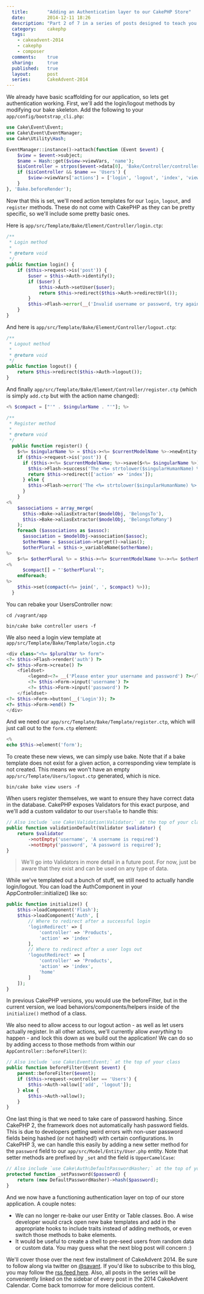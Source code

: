 ```yaml
---
  title:       "Adding an Authentication layer to our CakePHP Store"
  date:        2014-12-11 18:26
  description: "Part 2 of 7 in a series of posts designed to teach you how to use CakePHP 3 effectively"
  category:    cakephp
  tags:
    - cakeadvent-2014
    - cakephp
    - composer
  comments:    true
  sharing:     true
  published:   true
  layout:      post
  series:      CakeAdvent-2014
---
```


We already have basic scaffolding for our application, so lets get authentication working. First, we'll add the login/logout methods by modifying our bake skeleton. Add the following to your `app/config/bootstrap_cli.php`:

```php
use Cake\Event\Event;
use Cake\Event\EventManager;
use Cake\Utility\Hash;

EventManager::instance()->attach(function (Event $event) {
    $view = $event->subject;
    $name = Hash::get($view->viewVars, 'name');
    $isController = strpos($event->data[0], 'Bake/Controller/controller.ctp') !== false;
    if ($isController && $name == 'Users') {
        $view->viewVars['actions'] = ['login', 'logout', 'index', 'view', 'register', 'edit', 'delete'];
    }
}, 'Bake.beforeRender');
```

Now that this is set, we'll need action templates for our `login`, `logout`, and `register` methods. These do not come with CakePHP as they can be pretty specific, so we'll include some pretty basic ones.

Here is `app/src/Template/Bake/Element/Controller/login.ctp`:

```php
/**
 * Login method
 *
 * @return void
 */
public function login() {
    if ($this->request->is('post')) {
        $user = $this->Auth->identify();
        if ($user) {
            $this->Auth->setUser($user);
            return $this->redirect($this->Auth->redirectUrl());
        }
        $this->Flash->error(__('Invalid username or password, try again'));
    }
}
```

And here is `app/src/Template/Bake/Element/Controller/logout.ctp`:

```php
/**
 * Logout method
 *
 * @return void
 */
public function logout() {
    return $this->redirect($this->Auth->logout());
}
```

And finally `app/src/Template/Bake/Element/Controller/register.ctp` (which is simply `add.ctp` but with the action name changed):

```php
<% $compact = ["'" . $singularName . "'"]; %>

/**
 * Register method
 *
 * @return void
 */
  public function register() {
    $<%= $singularName %> = $this-><%= $currentModelName %>->newEntity($this->request->data);
    if ($this->request->is('post')) {
      if ($this-><%= $currentModelName; %>->save($<%= $singularName %>)) {
        $this->Flash->success('The <%= strtolower($singularHumanName) %> has been saved.');
        return $this->redirect(['action' => 'index']);
      } else {
        $this->Flash->error('The <%= strtolower($singularHumanName) %> could not be saved. Please, try again.');
      }
    }
<%
    $associations = array_merge(
      $this->Bake->aliasExtractor($modelObj, 'BelongsTo'),
      $this->Bake->aliasExtractor($modelObj, 'BelongsToMany')
    );
    foreach ($associations as $assoc):
      $association = $modelObj->association($assoc);
      $otherName = $association->target()->alias();
      $otherPlural = $this->_variableName($otherName);
%>
    $<%= $otherPlural %> = $this-><%= $currentModelName %>-><%= $otherName %>->find('list');
<%
      $compact[] = "'$otherPlural'";
    endforeach;
%>
    $this->set(compact(<%= join(', ', $compact) %>));
  }
```

You can rebake your UsersController now:

```shell
cd /vagrant/app

bin/cake bake controller users -f
```

We also need a login view template at `app/src/Template/Bake/Template/login.ctp`

```php
<div class="<%= $pluralVar %> form">
<?= $this->Flash->render('auth') ?>
<?= $this->Form->create() ?>
    <fieldset>
        <legend><?= __('Please enter your username and password') ?></legend>
        <?= $this->Form->input('username') ?>
        <?= $this->Form->input('password') ?>
    </fieldset>
<?= $this->Form->button(__('Login')); ?>
<?= $this->Form->end() ?>
</div>
```

And we need our `app/src/Template/Bake/Template/register.ctp`, which will just call out to the `form.ctp` element:

```php
<%
echo $this->element('form');
```

To create these new views, we can simply use bake. Note that if a bake template does not exist for a given action, a corresponding view template is not created. This means we won't have an empty `app/src/Template/Users/logout.ctp` generated, which is nice.

```shell
bin/cake bake view users -f
```

When users register themselves, we want to ensure they have correct data in the database. CakePHP exposes Validators for this exact purpose, and we'll add a custom validator to our `UsersTable` to handle this:

```php
// Also include `use Cake\Validation\Validator;` at the top of your class
public function validationDefault(Validator $validator) {
    return $validator
        ->notEmpty('username', 'A username is required')
        ->notEmpty('password', 'A password is required');
}
```

> We'll go into Validators in more detail in a future post. For now, just be aware that they exist and can be used on any type of data.

While we've templated out a bunch of stuff, we still need to actually handle login/logout. You can load the AuthComponent in your AppController::initialize() like so:

```php
public function initialize() {
    $this->loadComponent('Flash');
    $this->loadComponent('Auth', [
        // Where to redirect after a successful login
        'loginRedirect' => [
            'controller' => 'Products',
            'action' => 'index'
        ],
        // Where to redirect after a user logs out
        'logoutRedirect' => [
            'controller' => 'Products',
            'action' => 'index',
            'home'
        ]
    ]);
}
```

In previous CakePHP versions, you would use the beforeFilter, but in the current version, we load behaviors/components/helpers inside of the `initialize()` method of a class.

We also need to allow access to our logout action - as well as let users actually register. In all other actions, we'll currently allow *everything* to happen - and lock this down as we build out the application! We can do so by adding access to those methods from within our `AppController::beforeFilter()`:

```php
// Also include `use Cake\Event\Event;` at the top of your class
public function beforeFilter(Event $event) {
    parent::beforeFilter($event);
    if ($this->request->controller == 'Users') {
        $this->Auth->allow(['add', 'logout']);
    } else {
        $this->Auth->allow();
    }
}
```

One last thing is that we need to take care of password hashing. Since CakePHP 2, the framework does not automatically hash password fields. This is due to developers getting weird errors with non-user password fields being hashed (or not hashed!) with certain configurations. In CakePHP 3, we can handle this easily by adding a new setter method for the `password` field to our `app/src/Model/Entity/User.php` entity. Note that setter methods are prefixed by `_set` and the field is `UpperCamelCase`:

```php
// Also include `use Cake\Auth\DefaultPasswordHasher;` at the top of your class
protected function _setPassword($password) {
    return (new DefaultPasswordHasher)->hash($password);
}
```

And we now have a functioning authentication layer on top of our store application. A couple notes:

- We can no longer re-bake our user Entity or Table classes. Boo. A wise developer would crack open new bake templates and add in the appropriate hooks to include traits instead of adding methods, or even switch those methods to bake elements.
- It would be useful to create a shell to pre-seed users from random data or custom data. You may guess what the next blog post will concern :)

We'll cover those over the next few installment of CakeAdvent 2014. Be sure to follow along via twitter on [@savant](https://twitter.com/savant). If you'd like to subscribe to this blog, you may follow the [rss feed here](/atom.xml). Also, all posts in the series will be conveniently linked on the sidebar of every post in the 2014 CakeAdvent Calendar. Come back tomorrow for more delicious content.
